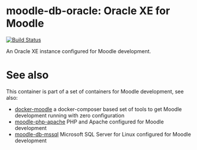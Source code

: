 # moodle-db-oracle: Oracle XE for Moodle
[![Build Status](https://travis-ci.org/danpoltawski/moodle-db-oracle.svg?branch=master)](https://travis-ci.org/danpoltawski/moodle-db-oracle)

An Oracle XE instance configured for Moodle development.

# See also
This container is part of a set of containers for Moodle development, see also:
* [docker-moodle](https://github.com/danpoltawski/docker-moodle) a docker-composer based set of tools to get Moodle development running with zero configuration
* [moodle-php-apache](https://github.com/danpoltawski/moodle-php-apache) PHP and Apache configured for Moodle development
* [moodle-db-mssql](https://github.com/danpoltawski/moodle-db-mssql) Microsoft SQL Server for Linux configured for Moodle development
